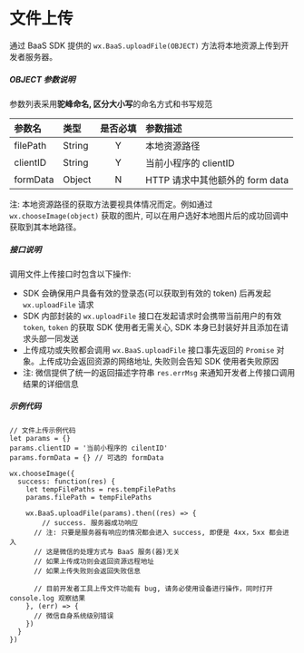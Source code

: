 # 文件上传

通过 BaaS SDK 提供的 `wx.BaaS.uploadFile(OBJECT)` 方法将本地资源上传到开发者服务器。

##### OBJECT 参数说明
参数列表采用**驼峰命名, 区分大小写**的命名方式和书写规范

| 参数名      | 类型     | 是否必填 | 参数描述                    |
| :------- | :----- | :--: | :---------------------- |
| filePath | String |  Y   | 本地资源路径                  |
| clientID | String |  Y   | 当前小程序的 clientID         |
| formData | Object |  N   | HTTP 请求中其他额外的 form data |

注: 本地资源路径的获取方法要视具体情况而定。例如通过 `wx.chooseImage(object)` 获取的图片, 可以在用户选好本地图片后的成功回调中获取到其本地路径。

##### 接口说明
调用文件上传接口时包含以下操作:
- SDK 会确保用户具备有效的登录态(可以获取到有效的 token) 后再发起 `wx.uploadFile` 请求
- SDK 内部封装的 `wx.uploadFile` 接口在发起请求时会携带当前用户的有效 `token`,  `token` 的获取 SDK 使用者无需关心, SDK 本身已封装好并且添加在请求头部一同发送
- 上传成功或失败都会调用 `wx.BaaS.uploadFile` 接口事先返回的 `Promise` 对象。上传成功会返回资源的网络地址, 失败则会告知 SDK 使用者失败原因
- 注: 微信提供了统一的返回描述字符串 `res.errMsg` 来通知开发者上传接口调用结果的详细信息
##### 示例代码
```
// 文件上传示例代码
let params = {}
params.clientID = '当前小程序的 cilentID'
params.formData = {} // 可选的 formData

wx.chooseImage({
  success: function(res) {
    let tempFilePaths = res.tempFilePaths
    params.filePath = tempFilePaths

    wx.BaaS.uploadFile(params).then((res) => {
	    // success. 服务器成功响应
      // 注: 只要是服务器有响应的情况都会进入 success, 即便是 4xx，5xx 都会进入
      // 这是微信的处理方式与 BaaS 服务(器)无关
      // 如果上传成功则会返回资源远程地址
      // 如果上传失败则会返回失败信息

      // 目前开发者工具上传文件功能有 bug, 请务必使用设备进行操作，同时打开 console.log 观察结果
    }, (err) => {
      // 微信自身系统级别错误
    })
  }
})
```

